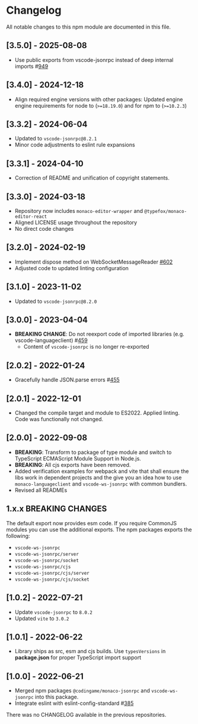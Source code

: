 # Changelog

All notable changes to this npm module are documented in this file.

## [3.5.0] - 2025-08-08

- Use public exports from vscode-jsonrpc instead of deep internal imports #[949](https://github.com/TypeFox/monaco-languageclient/pull/949)

## [3.4.0] - 2024-12-18

- Align required engine versions with other packages: Updated engine engine requirements for node to (`>=18.19.0`) and for npm to (`>=10.2.3`)

## [3.3.2] - 2024-06-04

- Updated to `vscode-jsonrpc@8.2.1`
- Minor code adjustments to eslint rule expansions

## [3.3.1] - 2024-04-10

- Correction of README and unification of copyright statements.

## [3.3.0] - 2024-03-18

- Repository now includes `monaco-editor-wrapper` and `@typefox/monaco-editor-react`
- Aligned LICENSE usage throughout the repository
- No direct code changes

## [3.2.0] - 2024-02-19

- Implement dispose method on WebSocketMessageReader [#602](https://github.com/TypeFox/monaco-languageclient/pull/602)
- Adjusted code to updated linting configuration

## [3.1.0] - 2023-11-02

- Updated to `vscode-jsonrpc@8.2.0`

## [3.0.0] - 2023-04-04

- **BREAKING CHANGE**: Do not reexport code of imported libraries (e.g. vscode-languageclient) #[459](https://github.com/TypeFox/monaco-languageclient/pull/459)
  - Content of `vscode-jsonrpc` is no longer re-exported

## [2.0.2] - 2022-01-24

- Gracefully handle JSON.parse errors #[455](https://github.com/TypeFox/monaco-languageclient/pull/455)

## [2.0.1] - 2022-12-01

- Changed the compile target and module to ES2022. Applied linting. Code was functionally not changed.

## [2.0.0] - 2022-09-08

- **BREAKING**: Transform to package of type module and switch to TypeScript ECMAScript Module Support in Node.js.
- **BREAKING**: All cjs exports have been removed.
- Added verification examples for webpack and vite that shall ensure the libs work in dependent projects and the give you an idea how to use `monaco-languageclient` and `vscode-ws-jsonrpc` with common bundlers.
- Revised all READMEs

## 1.x.x BREAKING CHANGES

The default export now provides esm code. If you require CommonJS modules you can use the additional exports.
The npm packages exports the following:

- `vscode-ws-jsonrpc`
- `vscode-ws-jsonrpc/server`
- `vscode-ws-jsonrpc/socket`
- `vscode-ws-jsonrpc/cjs`
- `vscode-ws-jsonrpc/cjs/server`
- `vscode-ws-jsonrpc/cjs/socket`

## [1.0.2] - 2022-07-21

- Update `vscode-jsonrpc` to `8.0.2`
- Updated `vite` to `3.0.2`

## [1.0.1] - 2022-06-22

- Library ships as src, esm and cjs builds. Use `typesVersions` in **package.json** for proper TypeScript import support

## [1.0.0] - 2022-06-21

- Merged npm packages `@codingame/monaco-jsonrpc` and `vscode-ws-jsonrpc` into this package.
- Integrate eslint with eslint-config-standard #[385](https://github.com/TypeFox/monaco-languageclient/pull/385)

There was no CHANGELOG available in the previous repositories.

